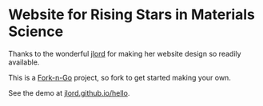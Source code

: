 # Website for Rising Stars in Materials Science 

Thanks to the wonderful [jlord](https://jlord.us/about/) for making her website design so readily available.

This is a [Fork-n-Go](http://jlord.github.io/forkngo) project, so fork to get started making your own.

See the demo at [jlord.github.io/hello](http://jlord.github.io/hello).


